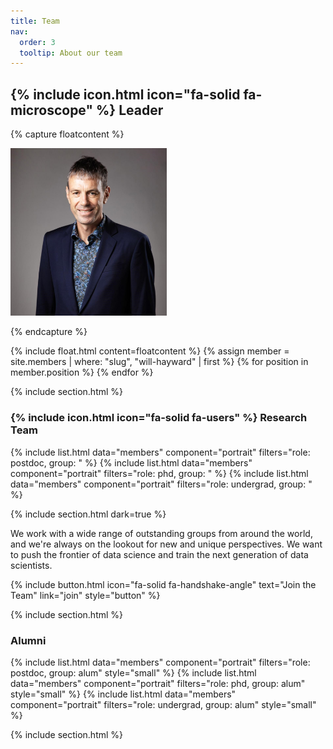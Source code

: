```yaml
---
title: Team
nav:
  order: 3
  tooltip: About our team
---
```


## {% include icon.html icon="fa-solid fa-microscope" %} Leader 
{% capture floatcontent %}

<img src="./images/team/hayward-2.jpg"
       style=" max-width: 250px; "
       class="portrait-image"
       loading="lazy"
       />

{% endcapture %}

{% include float.html content=floatcontent %}
{% assign member = site.members | where: "slug", "will-hayward" | first %}
{% for position in member.position %}
{% endfor %}

{% include section.html %}
### {% include icon.html icon="fa-solid fa-users" %} Research Team
{% include list.html data="members" component="portrait" filters="role: postdoc, group: " %}
{% include list.html data="members" component="portrait" filters="role: phd, group: " %}
{% include list.html data="members" component="portrait" filters="role: undergrad, group: " %}

{% include section.html dark=true %}

We work with a wide range of outstanding groups from around the world, and we're always on the lookout for new and unique perspectives.
We want to push the frontier of data science and train the next generation of data scientists.

{%
  include button.html
  icon="fa-solid fa-handshake-angle"
  text="Join the Team"
  link="join"
  style="button"
%}

{% include section.html %}

### Alumni
{% include list.html data="members" component="portrait" filters="role: postdoc, group: alum" style="small" %}
{% include list.html data="members" component="portrait" filters="role: phd, group: alum" style="small" %}
{% include list.html data="members" component="portrait" filters="role: undergrad, group: alum" style="small" %}

{% include section.html %}

